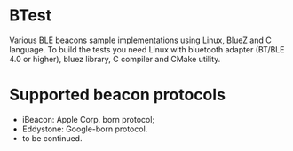 # BTest
Various BLE beacons sample implementations using Linux, BlueZ and C language. To build the tests you need
Linux with bluetooth adapter (BT/BLE 4.0 or higher), bluez library, C compiler and CMake utility.

# Supported beacon protocols

  - iBeacon: Apple Corp. born protocol;
  - Eddystone: Google-born protocol.
  - to be continued.

